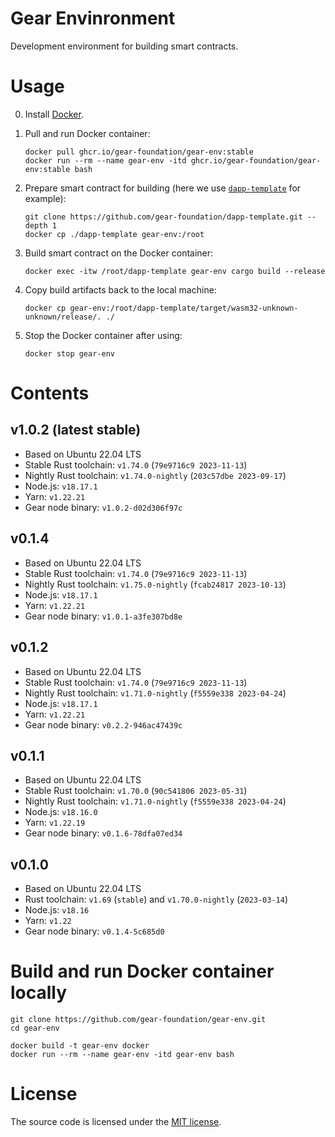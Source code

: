 # Gear Envinronment

Development environment for building smart contracts.

# Usage

0. Install [Docker](https://docs.docker.com/engine/install/).

1. Pull and run Docker container:

    ```shell
    docker pull ghcr.io/gear-foundation/gear-env:stable
    docker run --rm --name gear-env -itd ghcr.io/gear-foundation/gear-env:stable bash
    ```

2. Prepare smart contract for building (here we use [`dapp-template`](https://github.com/gear-foundation/dapp-template) for example):

    ```shell
    git clone https://github.com/gear-foundation/dapp-template.git --depth 1
    docker cp ./dapp-template gear-env:/root
    ```

3. Build smart contract on the Docker container:

    ```shell
    docker exec -itw /root/dapp-template gear-env cargo build --release
    ```

4. Copy build artifacts back to the local machine:

    ```shell
    docker cp gear-env:/root/dapp-template/target/wasm32-unknown-unknown/release/. ./
    ```

5. Stop the Docker container after using:

    ```shell
    docker stop gear-env
    ```

# Contents

## v1.0.2 (latest stable)

- Based on Ubuntu 22.04 LTS
- Stable Rust toolchain: `v1.74.0` (`79e9716c9 2023-11-13`)
- Nightly Rust toolchain: `v1.74.0-nightly` (`203c57dbe 2023-09-17`)
- Node.js: `v18.17.1`
- Yarn: `v1.22.21`
- Gear node binary: `v1.0.2-d02d306f97c`

## v0.1.4

- Based on Ubuntu 22.04 LTS
- Stable Rust toolchain: `v1.74.0` (`79e9716c9 2023-11-13`)
- Nightly Rust toolchain: `v1.75.0-nightly` (`fcab24817 2023-10-13`)
- Node.js: `v18.17.1`
- Yarn: `v1.22.21`
- Gear node binary: `v1.0.1-a3fe307bd8e`

## v0.1.2

- Based on Ubuntu 22.04 LTS
- Stable Rust toolchain: `v1.74.0` (`79e9716c9 2023-11-13`)
- Nightly Rust toolchain: `v1.71.0-nightly` (`f5559e338 2023-04-24`)
- Node.js: `v18.17.1`
- Yarn: `v1.22.21`
- Gear node binary: `v0.2.2-946ac47439c`

## v0.1.1

- Based on Ubuntu 22.04 LTS
- Stable Rust toolchain: `v1.70.0` (`90c541806 2023-05-31`)
- Nightly Rust toolchain: `v1.71.0-nightly` (`f5559e338 2023-04-24`)
- Node.js: `v18.16.0`
- Yarn: `v1.22.19`
- Gear node binary: `v0.1.6-78dfa07ed34`

## v0.1.0

- Based on Ubuntu 22.04 LTS
- Rust toolchain: `v1.69` (`stable`) and `v1.70.0-nightly` (`2023-03-14`)
- Node.js: `v18.16`
- Yarn: `v1.22`
- Gear node binary: `v0.1.4-5c685d0`

# Build and run Docker container locally

```shell
git clone https://github.com/gear-foundation/gear-env.git
cd gear-env
```

```shell
docker build -t gear-env docker
docker run --rm --name gear-env -itd gear-env bash
```

# License

The source code is licensed under the [MIT license](LICENSE).
